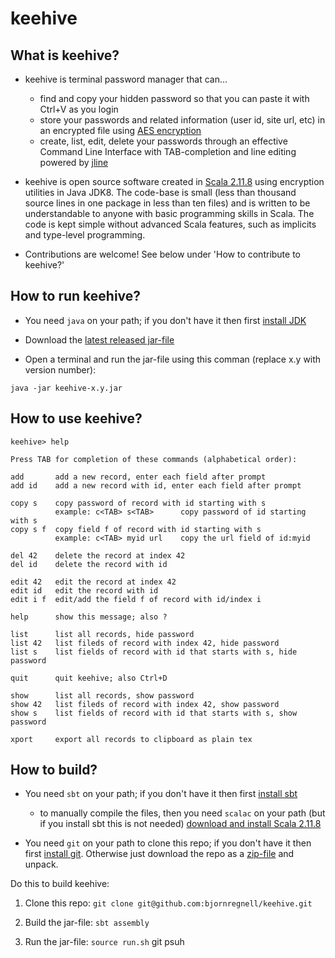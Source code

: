 # keehive

## What is keehive?

* keehive is terminal password manager that can...

  - find and copy your hidden password so that you can paste it with Ctrl+V as you login
  - store your passwords and related information (user id, site url, etc) in an  encrypted file using [AES encryption](https://en.wikipedia.org/wiki/Advanced_Encryption_Standard)
  - create, list, edit, delete your passwords through an effective Command Line Interface with TAB-completion and line editing powered by [jline](https://jline.github.io/jline2)


* keehive is open source software created in [Scala 2.11.8](www.scala-lang.org) using  encryption utilities in Java JDK8. The code-base is small (less than thousand source lines in one package in less than ten files) and is written to be understandable to anyone with basic programming skills in Scala. The code is kept simple without advanced Scala features, such as implicits and type-level programming.

* Contributions are welcome! See below under 'How to contribute to keehive?'

## How to run keehive?

* You need `java` on your path; if you don't have it then first [install JDK](http://www.oracle.com/technetwork/java/javase/downloads/index.html)

* Download the [latest released jar-file](https://github.com/bjornregnell/keehive/releases/)

* Open a terminal and run the jar-file using this comman (replace x.y with version number):

```
java -jar keehive-x.y.jar
```

## How to use keehive?

```
keehive> help

Press TAB for completion of these commands (alphabetical order):

add       add a new record, enter each field after prompt
add id    add a new record with id, enter each field after prompt

copy s    copy password of record with id starting with s
          example: c<TAB> s<TAB>      copy password of id starting with s
copy s f  copy field f of record with id starting with s
          example: c<TAB> myid url    copy the url field of id:myid

del 42    delete the record at index 42
del id    delete the record with id

edit 42   edit the record at index 42
edit id   edit the record with id
edit i f  edit/add the field f of record with id/index i

help      show this message; also ?

list      list all records, hide password
list 42   list fileds of record with index 42, hide password
list s    list fields of record with id that starts with s, hide password

quit      quit keehive; also Ctrl+D

show      list all records, show password
show 42   list fileds of record with index 42, show password
show s    list fields of record with id that starts with s, show password

xport     export all records to clipboard as plain tex
```


## How to build?

* You need `sbt` on your path; if you don't have it then first [install sbt]()
  - to manually compile the files, then you need `scalac` on your path (but if you install sbt this is not needed) [download and install Scala 2.11.8](http://scala-lang.org/download/2.11.8.html)

* You need `git` on your path to clone this repo; if you don't have it then first [install git](). Otherwise just download the repo as a [zip-file](https://github.com/bjornregnell/keehive/archive/master.zip) and unpack.

Do this to build keehive:

1. Clone this repo: `git clone git@github.com:bjornregnell/keehive.git`

2. Build the jar-file: `sbt assembly`

3. Run the jar-file: `source run.sh`
git psuh
